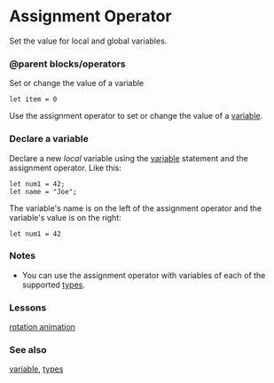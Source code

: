 # Assignment Operator

Set the value for local and global variables.

### @parent blocks/operators

Set or change the value of a variable

````blocks
let item = 0
````

Use the assignment operator to set or change the value of a [variable](/microbit/reference/variables/var).

### Declare a variable

Declare a new *local* variable using the [variable](/microbit/reference/variables/var) statement and the assignment operator. Like this:

````blocks
let num1 = 42;
let name = "Joe";
````

The variable's name is on the left of the assignment operator and the variable's value is on the right:

````blocks
let num1 = 42
````
### Notes

* You can use the assignment operator with variables of each of the supported [types](/microbit/blocks/types).

### Lessons

[rotation animation](/microbit/lessons/rotation-animation)

### See also

[variable](/microbit/reference/variables/var), [types](/microbit/blocks/types)

